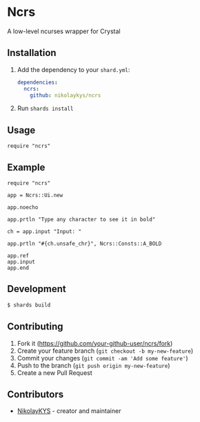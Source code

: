 # Ncrs

A low-level ncurses wrapper for Crystal

## Installation

1. Add the dependency to your `shard.yml`:

   ```yaml
   dependencies:
     ncrs:
       github: nikolaykys/ncrs
   ```

2. Run `shards install`

## Usage

```crystal
require "ncrs"
```

## Example

```crystal
require "ncrs"

app = Ncrs::Ui.new

app.noecho

app.prtln "Type any character to see it in bold"

ch = app.input "Input: "

app.prtln "#{ch.unsafe_chr}", Ncrs::Consts::A_BOLD

app.ref
app.input
app.end
```


## Development

```bash
$ shards build
```

## Contributing

1. Fork it (<https://github.com/your-github-user/ncrs/fork>)
2. Create your feature branch (`git checkout -b my-new-feature`)
3. Commit your changes (`git commit -am 'Add some feature'`)
4. Push to the branch (`git push origin my-new-feature`)
5. Create a new Pull Request

## Contributors

- [NikolayKYS](https://github.com/your-github-user) - creator and maintainer
